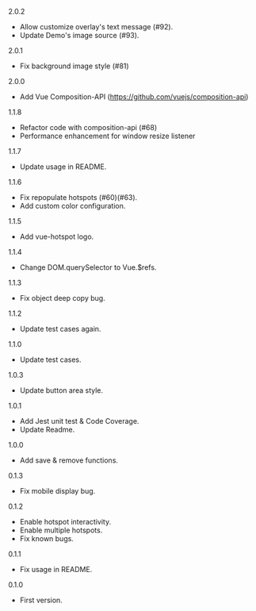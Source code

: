 2.0.2
* Allow customize overlay's text message (#92).
* Update Demo's image source (#93).

2.0.1
* Fix background image style (#81)

2.0.0
* Add Vue Composition-API (https://github.com/vuejs/composition-api)

1.1.8
* Refactor code with composition-api (#68)
* Performance enhancement for window resize listener

1.1.7
* Update usage in README.

1.1.6
* Fix repopulate hotspots (#60)(#63).
* Add custom color configuration.

1.1.5
* Add vue-hotspot logo.

1.1.4
* Change DOM.querySelector to Vue.$refs.

1.1.3
* Fix object deep copy bug.

1.1.2
* Update test cases again.

1.1.0
* Update test cases.

1.0.3
* Update button area style.

1.0.1
* Add Jest unit test & Code Coverage.
* Update Readme.

1.0.0
* Add save & remove functions.

0.1.3
* Fix mobile display bug.

0.1.2
* Enable hotspot interactivity.
* Enable multiple hotspots.
* Fix known bugs.

0.1.1
* Fix usage in README.

0.1.0
* First version.
